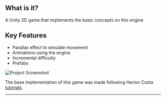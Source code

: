 ## What is it?

A Unity 2D game that implements the basic concepts on this engine

## Key Features

* Parallax effect to simulate movement
* Animations using the engine
* Incremental difficulty
* Prefabs  

![Project Screenshot]()

The base implementation of this game was made following Hector Costa [tutorials](https://www.youtube.com/user/Servorius).

---
